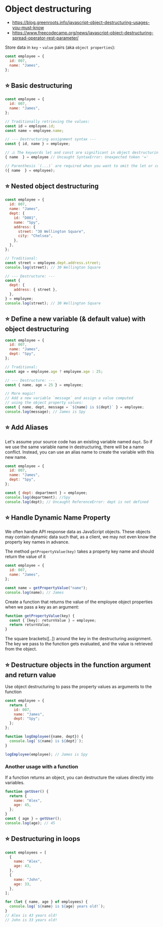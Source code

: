 # Object destructuring

- https://blog.greenroots.info/javascript-object-destructuring-usages-you-must-know
- https://www.freecodecamp.org/news/javascript-object-destructuring-spread-operator-rest-parameter/

Store data in `key` - `value` pairs (aka `object properties`):

```js
const employee = {
  id: 007,
  name: "James",
};
```

## ⭐ Basic destructuring

```js
const employee = {
  id: 007,
  name: "James",
};

// Traditionally retrieving the values:
const id = employee.id;
const name = employee.name;

// --- Destructuring assignment syntax ---
const { id, name } = employee;

// ⚠️ The keywords let and const are significant in object destructuring
{ name  } = employee // Uncaught SyntaxError: Unexpected token '='

// Parenthesis `(...)` are required when you want to omit the let or const keyword:
({ name  } = employee);
```

## ⭐ Nested object destructuring

```js
const employee = {
  id: 007,
  name: "James",
  dept: {
    id: "D001",
    name: "Spy",
    address: {
      street: "30 Wellington Square",
      city: "Chelsea",
    },
  },
};

// Traditional:
const street = employee.dept.address.street;
console.log(street); // 30 Wellington Square

// --- Destructure: ---
const {
  dept: {
    address: { street },
  },
} = employee;
console.log(street); // 30 Wellington Square
```

## ⭐ Define a new variable (& default value) with object destructuring

```js
const employee = {
  id: 007,
  name: "James",
  dept: "Spy",
};

// Traditional:
const age = employee.age ? employee.age : 25;

// --- Destructure: ---
const { name, age = 25 } = employee;

// More magic!
// Add a new variable `message` and assign a value computed
// using the object property values:
const { name, dept, message = `${name} is ${dept}` } = employee;
console.log(message); // James is Spy
```

## ⭐ Add Aliases

Let's assume your source code has an existing variable named `dept`. So if we use the same variable name in destructuring, there will be a name conflict.
Instead, you can use an alias name to create the variable with this new name.

```js
const employee = {
  id: 007,
  name: "James",
  dept: "Spy",
};

const { dept: department } = employee;
console.log(department); //Spy
console.log(dept); // Uncaught ReferenceError: dept is not defined
```

## ⭐ Handle Dynamic Name Property

We often handle API response data as JavaScript objects. These objects may contain dynamic data such that, as a client, we may not even know the property key names in advance.

The method `getPropertyValue(key)` takes a property key name and should return the value of it

```js
const employee = {
  id: 007,
  name: "James",
};

const name = getPropertyValue("name");
console.log(name); // James
```

Create a function that returns the value of the employee object properties when we pass a key as an argument:

```js
function getPropertyValue(key) {
  const { [key]: returnValue } = employee;
  return returnValue;
}
```

The square brackets([..]) around the key in the destructuring assignment. The key we pass to the function gets evaluated, and the value is retrieved from the object.

## ⭐ Destructure objects in the function argument and return value

Use object destructuring to pass the property values as arguments to the function

```js
const employee = {
  return {
    id: 007,
    name: "James",
    dept: "Spy";
  };
};

function logEmployee({name, dept}) {
  console.log(`${name} is ${dept}`);
}

logEmployee(employee); // James is Spy
```

### Another usage with a function

If a function returns an object, you can destructure the values directly into variables.

```js
function getUser() {
  return {
    name: "Alex",
    age: 45,
  };
}
const { age } = getUser();
console.log(age); // 45
```

## ⭐ Destructuring in loops

```js
const employees = [
  {
    name: "Alex",
    age: 43,
  },
  {
    name: "John",
    age: 33,
  },
];

for (let { name, age } of employees) {
  console.log(`${name} is ${age} years old!`);
}
// Alex is 43 years old!
// John is 33 years old!
```
